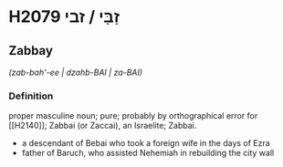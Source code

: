 # H2079 זַבַּי / זבי

## Zabbay

_(zab-bah'-ee | dzahb-BAI | za-BAI)_

### Definition

proper masculine noun; pure; probably by orthographical error for [[H2140]]; Zabbai (or Zaccai), an Israelite; Zabbai.

- a descendant of Bebai who took a foreign wife in the days of Ezra
- father of Baruch, who assisted Nehemiah in rebuilding the city wall
